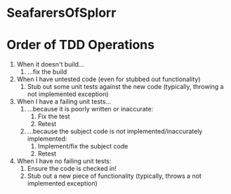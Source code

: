 # SeafarersOfSplorr

# Order of TDD Operations

1. When it doesn't build...
   1. ...fix the build
2. When I have untested code (even for stubbed out functionality)
   1. Stub out some unit tests against the new code (typically, throwing a not implemented exception)
3. When I have a failing unit tests...
   1. ...because it is poorly written or inaccurate:
      1. Fix the test
      2. Retest
   2. ...because the subject code is not implemented/inaccurately implemented:
      1. Implement/fix the subject code
      2. Retest
4. When I have no failing unit tests:
   1. Ensure the code is checked in!
   2. Stub out a new piece of functionality (typically, throws a not implemented exception)

